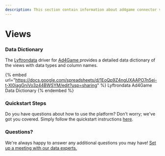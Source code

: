 ```yaml
---
description: This section contain information about ad4game connector views information
---
```


# Views

### Data Dictionary

The [Lyftrondata](https://www.lyftrondata.com/) driver for [Ad4Game](https://www.lyftrondata.com/integration/Ad4Game/)[ ](https://www.lyftrondata.com/integration/ad4game/)provides a detailed data dictionary of the views with data types and column names.

{% embed url="https://docs.google.com/spreadsheets/d/1EoQp9Z4ngUXAAPO7n5ei-t-Xl0iagGniVo3z44BWSYM/edit?usp=sharing" %}
Lyftrondata Ad4Game Data Dictionary
{% endembed %}

### Quickstart Steps

Do you have questions about how to use the platform? Don't worry; we've got you covered. Simply follow the quickstart instructions [here](../../../../quickstart-steps.md).

### Questions? <a href="#questions" id="questions"></a>

We're always happy to answer any additional questions you may have! [Set up a meeting with our data experts.](https://www.lyftrondata.com/book-a-meeting/)



